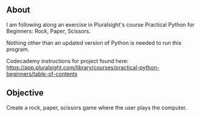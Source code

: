 ## About

I am following along an exercise in Pluralsight's course Practical Python for Beginners: Rock, Paper, Scissors.

Nothing other than an updated version of Python is needed to run this program. 

Codecademy instructions for project found here: https://app.pluralsight.com/library/courses/practical-python-beginners/table-of-contents

## Objective
Create a rock, paper, scissors game where the user plays the computer.